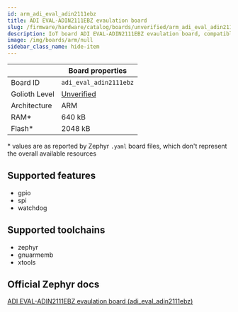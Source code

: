```yaml
---
id: arm_adi_eval_adin2111ebz
title: ADI EVAL-ADIN2111EBZ evaulation board
slug: /firmware/hardware/catalog/boards/unverified/arm_adi_eval_adin2111ebz
description: IoT board ADI EVAL-ADIN2111EBZ evaulation board, compatible with Golioth at unverified level.
image: /img/boards/arm/null
sidebar_class_name: hide-item
---
```


[//]: # (This is an auto-generated file, do not edit! Changes to it will be lost upon re-generation)



|                | Board properties     |
| -------------  | -------------------- |
| Board ID       | `adi_eval_adin2111ebz` |
| Golioth Level  | [Unverified](/firmware/hardware#unverified-boards) |
| Architecture   | ARM |
| RAM*           | 640 kB |
| Flash*         | 2048 kB |

\* values are as reported by Zephyr `.yaml` board files, which don't represent the overall available resources



## Supported features

* gpio
* spi
* watchdog

## Supported toolchains

* zephyr
* gnuarmemb
* xtools

## Official Zephyr docs

[ADI EVAL-ADIN2111EBZ evaulation board (adi_eval_adin2111ebz)](https://docs.zephyrproject.org/latest/boards/arm/adi_eval_adin2111ebz/doc/index.html)
